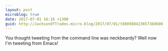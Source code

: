 ```yaml
---
layout: post
microblog: true
date: 2017-07-01 16:16 +1300
guid: http://JacksonOfTrades.micro.blog/2017/07/01/t880988423657369600.html
---
```

You thought tweeting from the command line was neckbeardy? Well now I'm tweeting from Emacs!
